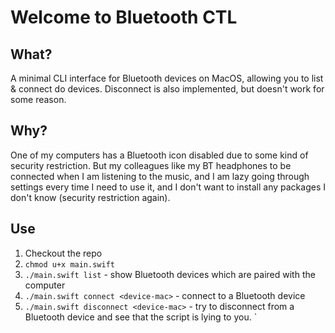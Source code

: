 # Welcome to Bluetooth CTL

## What?

A minimal CLI interface for Bluetooth devices on MacOS, allowing you to list & connect do devices. Disconnect is also implemented, but doesn't work for some reason.

## Why?

One of my computers has a Bluetooth icon disabled due to some kind of security restriction. But my colleagues like my BT headphones to be connected when I am listening to the music, and I am lazy going through settings every time I need to use it, and I don't want to install any packages I don't know (security restriction again).

## Use

1. Checkout the repo
2. `chmod u+x main.swift`
3. `./main.swift list` - show Bluetooth devices which are paired with the computer
4. `./main.swift connect <device-mac>` - connect to a Bluetooth device
5. `./main.swift disconnect <device-mac>` - try to disconnect from a Bluetooth device and see that the script is lying to you.
`
